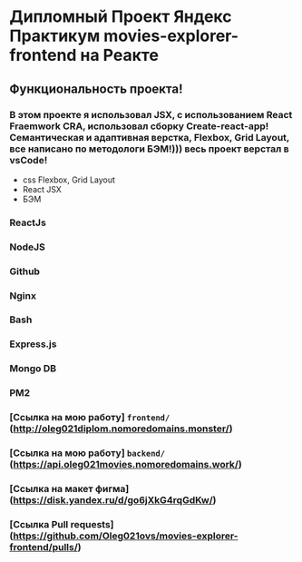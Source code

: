 # Дипломный Проект Яндекс Практикум movies-explorer-frontend на Реакте 
## Функциональность проекта!
### В этом проекте я использовал JSX, с использованием React Fraemwork CRA, иcпользовал сборку Create-react-app! Cемантическая и адаптивная верстка, Flexbox, Grid Layout,  все написано по методологи БЭМ!))) весь проект верстал в vsCode!

+ css Flexbox, Grid Layout 
+ React JSX
+ БЭМ
### ReactJs
### NodeJS
### Github
### Nginx
### Bash
### Express.js
### Mongo DB
### PM2 
### [Ссылка на мою работу] `frontend/` (http://oleg021diplom.nomoredomains.monster/)
### [Ссылка на мою работу] `backend/` (https://api.oleg021movies.nomoredomains.work/)
### [Ссылка на макет фигма] (https://disk.yandex.ru/d/go6jXkG4rqGdKw/)
### [Ссылка Pull requests] (https://github.com/Oleg021ovs/movies-explorer-frontend/pulls/)